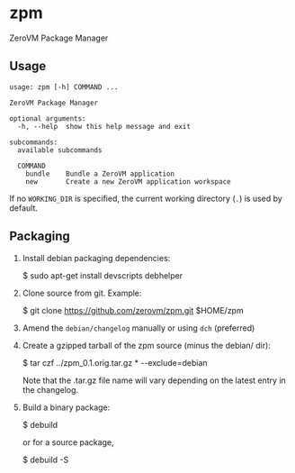 zpm
===

ZeroVM Package Manager


Usage
-----

    usage: zpm [-h] COMMAND ...

    ZeroVM Package Manager

    optional arguments:
      -h, --help  show this help message and exit

    subcommands:
      available subcommands

      COMMAND
        bundle    Bundle a ZeroVM application
        new       Create a new ZeroVM application workspace

If no `WORKING_DIR` is specified, the current working directory (`.`) is used
by default.


Packaging
---------

1. Install debian packaging dependencies:

    $ sudo apt-get install devscripts debhelper

2. Clone source from git. Example:

    $ git clone https://github.com/zerovm/zpm.git $HOME/zpm

3. Amend the `debian/changelog` manually or using `dch` (preferred)

4. Create a gzipped tarball of the zpm source (minus the debian/ dir):

    $ tar czf ../zpm_0.1.orig.tar.gz * --exclude=debian

   Note that the .tar.gz file name will vary depending on the latest entry
   in the changelog.

5. Build a binary package:

    $ debuild

   or for a source package,

    $ debuild -S
